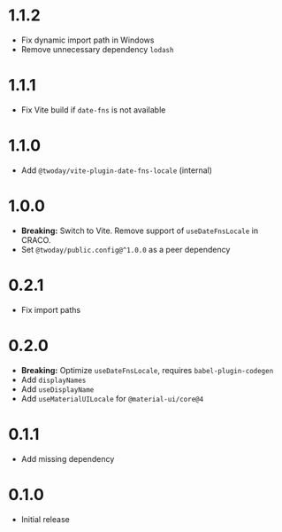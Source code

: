 # 1.1.2

- Fix dynamic import path in Windows
- Remove unnecessary dependency `lodash`

# 1.1.1

- Fix Vite build if `date-fns` is not available

# 1.1.0

- Add `@twoday/vite-plugin-date-fns-locale` (internal)

# 1.0.0

- **Breaking:** Switch to Vite. Remove support of `useDateFnsLocale` in CRACO.
- Set `@twoday/public.config@^1.0.0` as a peer dependency

# 0.2.1

- Fix import paths

# 0.2.0

- **Breaking:** Optimize `useDateFnsLocale`, requires `babel-plugin-codegen`
- Add `displayNames`
- Add `useDisplayName`
- Add `useMaterialUILocale` for `@material-ui/core@4`

# 0.1.1

- Add missing dependency

# 0.1.0

- Initial release
